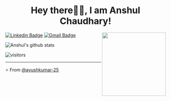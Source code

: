 <h1 align= "center"><b>Hey there🙋‍♂️, I am Anshul Chaudhary!</b></h1>

<img align='right' src='https://user-images.githubusercontent.com/5713670/87202985-820dcb80-c2b6-11ea-9f56-7ec461c497c3.gif' width='200"'>

[![Linkedin Badge](https://img.shields.io/badge/-anshul2910-blue?style=flat-square&logo=Linkedin&logoColor=white&link=https://www.linkedin.com/in/anshul2910/)](https://www.linkedin.com/in/anshul2910/) [![Gmail Badge](https://img.shields.io/badge/-2910anshul1997@gmail.com-c14438?style=flat-square&logo=Gmail&logoColor=white&link=mailto:2910anshul1997@gmail.com)](mailto:2910anshul1997@gmail.com)



![Anshul's github stats](https://github-readme-stats.vercel.app/api?username=anshul2910&hide=["issues"]&show_icons=true)

![visitors](https://visitor-badge.glitch.me/badge?page_id=anshul2910.anshul2910)

---

⭐️ From [@ayushkumar-25](https://github.com/anshul2910)
